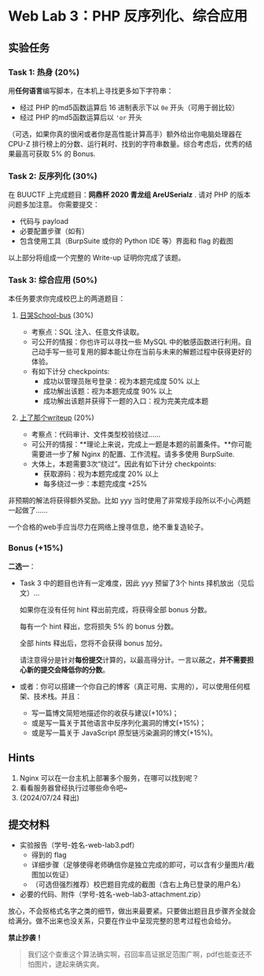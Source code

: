 # Web Lab 3：PHP 反序列化、综合应用

## 实验任务

### Task 1: 热身 (20%)

用**任何语言**编写脚本，在本机上寻找更多如下字符串：

- 经过 PHP 的md5函数运算后 16 进制表示下以 `0e` 开头（可用于弱比较）
- 经过 PHP 的md5函数运算后以 `'or` 开头

（可选，如果你真的很闲或者你是高性能计算高手）额外给出你电脑处理器在 CPU-Z 排行榜上的分数、运行耗时、找到的字符串数量。综合考虑后，优秀的结果最高可获取 5% 的 Bonus.

### Task 2: 反序列化 (30%)

在 BUUCTF 上完成题目：**网鼎杯 2020 青龙组 AreUSerialz** .
请对 PHP 的版本问题多加注意。
你需要提交：

- 代码与 payload
- 必要配置步骤（如有）
- 包含使用工具（BurpSuite 或你的 Python IDE 等）界面和 flag 的截图

以上部分将组成一个完整的 Write-up 证明你完成了该题。

### Task 3: 综合应用 (50%)

本任务要求你完成校巴上的两道题目：

1. [日哭School-bus](https://zjusec.com/challenges/44) (30%)
    - 考察点：SQL 注入、任意文件读取。
    - 可公开的情报：你也许可以寻找一些 MySQL 中的敏感函数进行利用。自己动手写一些可复用的脚本能让你在当前与未来的解题过程中获得更好的体验。
    - 有如下计分 checkpoints:
        - 成功以管理员账号登录：视为本题完成度 50% 以上
        - 成功解出该题：视为本题完成度 90% 以上
        - 成功解出该题并获得下一题的入口：视为完美完成本题

2. [上了那个writeup](https://zjusec.com/challenges/45) (20%)
    - 考察点：代码审计、文件类型校验绕过……
    - 可公开的情报：**理论上来说，完成上一题是本题的前置条件。**你可能需要进一步了解 Nginx 的配置、工作流程。请多多使用 BurpSuite.
    - 大体上，本题需要3次“绕过”。因此有如下计分 checkpoints:
        - 获取源码：视为本题完成度 20% 以上
        - 每多绕过一步：本题完成度 +25%

非预期的解法将获得额外奖励。比如 yyy 当时使用了非常规手段所以不小心两题一起做了……

一个合格的web手应当尽力在网络上搜寻信息，绝不重复造轮子。

### Bonus (+15%)

**二选一**：

- Task 3 中的题目也许有一定难度，因此 yyy 预留了3个 hints 择机放出（见后文）...
  
    如果你在没有任何 hint 释出前完成，将获得全部 bonus 分数。

    每有一个 hint 释出，您将损失 5% 的 bonus 分数。

    全部 hints 释出后，您将不会获得 bonus 加分。

    请注意得分是针对**每份提交**计算的，以最高得分计。一言以蔽之，**并不需要担心新的提交会降低你的分数**。

- 或者：你可以搭建一个你自己的博客（真正可用、实用的），可以使用任何框架、技术栈。并且：
    - 写一篇博文简短地描述你的收获与建议(+10%)；
    - 或是写一篇关于其他语言中反序列化漏洞的博文(+15%)；
    - 或是写一篇关于 JavaScript 原型链污染漏洞的博文(+15%)。

## Hints

1. Nginx 可以在一台主机上部署多个服务，在哪可以找到呢？
2. 看看服务器曾经执行过哪些命令吧~
3. (2024/07/24 释出)

## 提交材料

- 实验报告（<span class="heti-skip">学号-姓名-web-lab3.pdf</span>）
    - 得到的 flag
    - 详细步骤（足够使得老师确信你是独立完成的即可，可以含有少量图片/截图加以佐证）
    - （可选但强烈推荐）校巴题目完成的截图（含右上角已登录的用户名）
- 必要的代码、附件（<span class="heti-skip">学号-姓名-web-lab3-attachment.zip</span>）

放心，不会抠格式名字之类的细节，做出来最要紧。只要做出题目且步骤齐全就会给满分。做不出来也没关系，只要在作业中呈现完整的思考过程也会给分。

**禁止抄袭！**

> 我们这个查重这个算法确实啊，召回率高证据足范围广啊，pdf也能查还不怕图片，逮起来确实爽。
